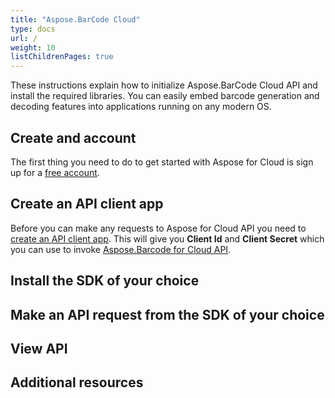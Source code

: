 ```yaml
---
title: "Aspose.BarCode Cloud"
type: docs
url: /
weight: 10
listChildrenPages: true
---
```


These instructions explain how to initialize Aspose.BarCode Cloud API and install the required libraries. You can easily embed barcode generation and decoding features into applications running on any modern OS.

## Create and account

The first thing you need to do to get started with Aspose for Cloud is sign up for a [free account](https://dashboard.aspose.cloud/).

## Create an API client app

Before you can make any requests to Aspose for Cloud API you need to [create an API client app](https://dashboard.aspose.cloud/#/applications).
This will give you **Client Id** and **Client Secret** which you can use to invoke [Aspose.Barcode for Cloud API](https://reference.aspose.cloud/barcode/).

## Install the SDK of your choice

## Make an API request from the SDK of your choice

## View API

## Additional resources
